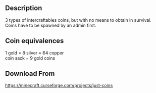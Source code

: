 ## Description

3 types of  intercraftables coins, but with no means to obtain in survival.
Coins have to be spawned by an admin first.

## Coin equivalences

1 gold = 8 silver = 64 copper  
coin sack = 9 gold coins


## Download From
https://minecraft.curseforge.com/projects/just-coins